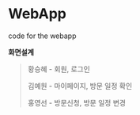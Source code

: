 # WebApp

code for the webapp


**화면설계**

> 황승혜 - 회원, 로그인
>
> 김예원 - 마이페이지, 방문 일정 확인
>
> 홍영선 - 방문신청, 방문 일정 변경
